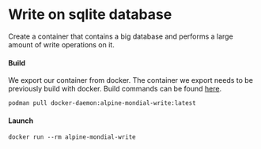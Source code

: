 # Write on sqlite database
Create a container that contains a big database and performs a large amount of write operations on it.

#### Build
We export our container from docker.  The container we export needs to be previously build with docker.  Build commands
can be found [here](../../docker/alpine/mondial-write/README.md).
```shell script
podman pull docker-daemon:alpine-mondial-write:latest
```

#### Launch
```shell script
docker run --rm alpine-mondial-write
```
